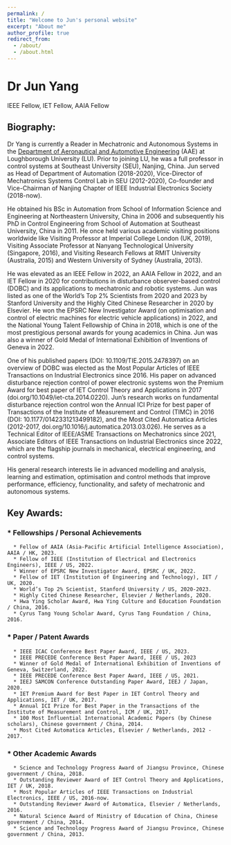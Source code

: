 ```yaml
---
permalink: /
title: "Welcome to Jun's personal website"
excerpt: "About me"
author_profile: true
redirect_from: 
  - /about/
  - /about.html
---
```




# Dr Jun Yang
IEEE Fellow, IET Fellow, AAIA Fellow


## Biography:
Dr Yang is currently a Reader in Mechatronic and Autonomous Systems in the [Department of Aeronautical and Automotive Engineering](https://www.lboro.ac.uk/departments/aae/) (AAE) at Loughborough University (LU). Prior to joining LU, he was a full professor in control systems at Southeast University (SEU), Nanjing, China. Jun served as Head of Department of Automation (2018-2020), Vice-Director of Mechatronics Systems Control Lab in SEU (2012-2020), Co-founder and Vice-Chairman of Nanjing Chapter of IEEE Industrial Electronics Society (2018-now). 

He obtained his BSc in Automation from School of Information Science and Engineering at Northeastern University, China in 2006 and subsequently his PhD in Control Engineering from School of Automation at Southeast University, China in 2011. He once held various academic visiting positions worldwide like Visiting Professor at Imperial College London (UK, 2019), Visiting Associate Professor at Nanyang Technological University (Singapore, 2016), and Visiting Research Fellows at RMIT University (Australia, 2015) and Western University of Sydney (Australia, 2013).

He was elevated as an IEEE Fellow in 2022, an AAIA Fellow in 2022, and an IET Fellow in 2020 for contributions in disturbance observer-based control (DOBC) and its applications to mechatronic and robotic systems. Jun was listed as one of the World’s Top 2% Scientists from 2020 and 2023 by Stanford University and the Highly Cited Chinese Researcher in 2020 by Elsevier. He won the EPSRC New Investigator Award (on optimisation and control of electric machines for electric vehicle applications) in 2022, and the National Young Talent Fellowship of China in 2018, which is one of the most prestigious personal awards for young academics in China. Jun was also a winner of Gold Medal of International Exhibition of Inventions of Geneva in 2022. 

One of his published papers (DOI: 10.1109/TIE.2015.2478397) on an overview of DOBC was elected as the Most Popular Articles of IEEE Transactions on Industrial Electronics since 2016. His paper on advanced disturbance rejection control of power electronic systems won the Premium Award for best paper of IET Control Theory and Applications in 2017 (doi.org/10.1049/iet-cta.2014.0220). Jun’s research works on fundamental disturbance rejection control won the Annual ICI Prize for best paper of Transactions of the Institute of Measurement and Control (TIMC) in 2016 (DOI: 10.1177/0142331213499182), and the Most Cited Automatica Articles (2012-2017, doi.org/10.1016/j.automatica.2013.03.026). He serves as a Technical Editor of IEEE/ASME Transactions on Mechatronics since 2021, Associate Editors of IEEE Transactions on Industrial Electronics since 2022, which are the flagship journals in mechanical, electrical engineering, and control systems.

His general research interests lie in advanced modelling and analysis, learning and estimation, optimisation and control methods that improve performance, efficiency, functionality, and safety of mechatronic and autonomous systems.


## Key Awards:
### * Fellowships / Personal Achievements
      * Fellow of AAIA (Asia-Pacific Artificial Intelligence Association), AAIA / HK, 2023.
      * Fellow of IEEE (Institution of Electrical and Electronics Engineers), IEEE / US, 2022.
      * Winner of EPSRC New Investigator Award, EPSRC / UK, 2022.
      * Fellow of IET (Institution of Engineering and Technology), IET / UK, 2020.
      * World’s Top 2% Scientist, Stanford University / US, 2020-2023.
      * Highly Cited Chinese Researcher, Elsevier / Netherlands, 2020.
      * Hwa Ying Scholar Award, Hwa Ying Culture and Education Foundation / China, 2016.
      * Cyrus Tang Young Scholar Award, Cyrus Tang Foundation / China, 2016.

### * Paper / Patent Awards
      * IEEE ICAC Conference Best Paper Award, IEEE / US, 2023.
      * IEEE PRECEDE Conference Best Paper Award, IEEE / US, 2023
      * Winner of Gold Medal of International Exhibition of Inventions of Geneva, Switzerland, 2022.
      * IEEE PRECEDE Conference Best Paper Award, IEEE / US, 2021.
      * IEEJ SAMCON Conference Outstanding Paper Award, IEEJ / Japan, 2020.
      * IET Premium Award for Best Paper in IET Control Theory and Applications, IET / UK, 2017.
      * Annual ICI Prize for Best Paper in the Transactions of the Institute of Measurement and Control, ICM / UK, 2017.
      * 100 Most Influential International Academic Papers (by Chinese scholars), Chinese government / China, 2014.
      * Most Cited Automatica Articles, Elsevier / Netherlands, 2012 - 2017.

### * Other Academic Awards
      * Science and Technology Progress Award of Jiangsu Province, Chinese government / China, 2018.
      * Outstanding Reviewer Award of IET Control Theory and Applications, IET / UK, 2018.
      * Most Popular Articles of IEEE Transactions on Industrial Electronics, IEEE / US, 2016-now.
      * Outstanding Reviewer Award of Automatica, Elsevier / Netherlands, 2016.
      * Natural Science Award of Ministry of Education of China, Chinese government / China, 2014.
      * Science and Technology Progress Award of Jiangsu Province, Chinese government / China, 2013.



